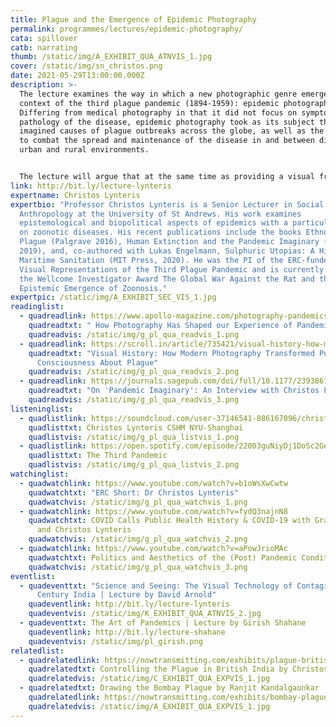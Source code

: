 ```yaml
---
title: Plague and the Emergence of Epidemic Photography
permalink: programmes/lectures/epidemic-photography/
cata: spillover
catb: narrating
thumb: /static/img/A_EXHIBIT_QUA_ATNVIS_1.jpg
cover: /static/img/sn_christos.png
date: 2021-05-29T13:00:00.000Z
description: >-
  The lecture examines the way in which a new photographic genre emerged in the
  context of the third plague pandemic (1894-1959): epidemic photography.
  Differing from medical photography in that it did not focus on symptoms or the
  pathology of the disease, epidemic photography took as its subject the real or
  imagined causes of plague outbreaks across the globe, as well as the methods
  to combat the spread and maintenance of the disease in and between different
  urban and rural environments. 


  The lecture will argue that at the same time as providing a visual framing of epidemics and the struggle against them that continues to inform our experience and response to infectious diseases today, epidemic photography played a key role in establishing the notion and experience of the “pandemic” in the modern world.
link: http://bit.ly/lecture-lynteris
expertname: Christos Lynteris
expertbio: "Professor Christos Lynteris is a Senior Lecturer in Social
  Anthropology at the University of St Andrews. His work examines
  epistemological and biopolitical aspects of epidemics with a particular focus
  on zoonotic diseases. His recent publications include the books Ethnographic
  Plague (Palgrave 2016), Human Extinction and the Pandemic Imaginary (Routlege
  2019), and, co-authored with Lukas Engelmann, Sulphuric Utopias: A History of
  Maritime Sanitation (MIT Press, 2020). He was the PI of the ERC-funded project
  Visual Representations of the Third Plague Pandemic and is currently the PI of
  the Wellcome Investigator Award The Global War Against the Rat and the
  Epistemic Emergence of Zoonosis."
expertpic: /static/img/A_EXHIBIT_SEC_VIS_1.jpg
readinglist:
  - quadreadlink: https://www.apollo-magazine.com/photography-pandemics/
    quadreadtxt: " How Photography Has Shaped our Experience of Pandemics"
    quadreadvis: /static/img/g_pl_qua_readvis_1.png
  - quadreadlink: https://scroll.in/article/735421/visual-history-how-modern-photography-transformed-public-consciousness-about-plague
    quadreadtxt: "Visual History: How Modern Photography Transformed Public
      Consciousness About Plague"
    quadreadvis: /static/img/g_pl_qua_readvis_2.png
  - quadreadlink: https://journals.sagepub.com/doi/full/10.1177/2393861720976956
    quadreadtxt: "On 'Pandemic Imaginary': An Interview with Christos Lynteris"
    quadreadvis: /static/img/g_pl_qua_readvis_3.png
listeninglist:
  - quadlistlink: https://soundcloud.com/user-37146541-886167096/christos-lynteris-march-2018
    quadlisttxt: Christos Lynteris CSHM NYU-Shanghai
    quadlistvis: /static/img/g_pl_qua_listvis_1.png
  - quadlistlink: https://open.spotify.com/episode/22003guNiyDj1DoSc2Ge3q?si=4mqFJBMjS0CVSGwAFHGrpg
    quadlisttxt: The Third Pandemic
    quadlistvis: /static/img/g_pl_qua_listvis_2.png
watchinglist:
  - quadwatchlink: https://www.youtube.com/watch?v=b1oWsXwCwtw
    quadwatchtxt: "ERC Short: Dr Christos Lynteris"
    quadwatchvis: /static/img/g_pl_qua_watchvis_1.png
  - quadwatchlink: https://www.youtube.com/watch?v=fydQ3najnN8
    quadwatchtxt: COVID Calls Public Health History & COVID-19 with Graham Mooney
      and Christos Lynteris
    quadwatchvis: /static/img/g_pl_qua_watchvis_2.png
  - quadwatchlink: https://www.youtube.com/watch?v=aPowJrioMAc
    quadwatchtxt: Politics and Aesthetics of the (Post) Pandemic Condition
    quadwatchvis: /static/img/g_pl_qua_watchvis_3.png
eventlist:
  - quadeventtxt: "Science and Seeing: The Visual Technology of Contagion in 19th
      Century India | Lecture by David Arnold"
    quadeventlink: http://bit.ly/lecture-lynteris
    quadeventvis: /static/img/K_EXHIBIT_QUA_ATNVIS_2.jpg
  - quadeventtxt: The Art of Pandemics | Lecture by Girish Shahane
    quadeventlink: http://bit.ly/lecture-shahane
    quadeventvis: /static/img/pl_girish.png
relatedlist:
  - quadrelatedlink: https://nowtransmitting.com/exhibits/plague-british-india/
    quadrelatedtxt: Controlling the Plague in British India by Christos Lynteris
    quadrelatedvis: /static/img/C_EXHIBIT_QUA_EXPVIS_1.jpg
  - quadrelatedtxt: Drawing the Bombay Plague by Ranjit Kandalgaonkar
    quadrelatedlink: https://nowtransmitting.com/exhibits/bombay-plague/
    quadrelatedvis: /static/img/A_EXHIBIT_QUA_EXPVIS_1.jpg
---
```

